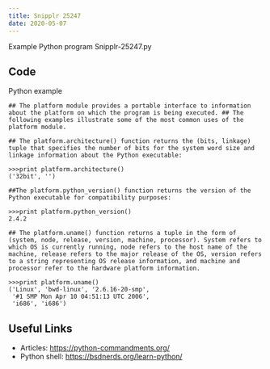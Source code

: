 ```yaml
---
title: Snipplr 25247
date: 2020-05-07
---
```

Example Python program Snipplr-25247.py


## Code

Python example

    ## The platform module provides a portable interface to information about the platform on which the program is being executed. ## The following examples illustrate some of the most common uses of the platform module.
    
    ## The platform.architecture() function returns the (bits, linkage) tuple that specifies the number of bits for the system word size and linkage information about the Python executable:
    
    >>>print platform.architecture()
    ('32bit', '')
    
    ##The platform.python_version() function returns the version of the Python executable for compatibility purposes:
    
    >>>print platform.python_version()
    2.4.2
    
    ## The platform.uname() function returns a tuple in the form of (system, node, release, version, machine, processor). System refers to which OS is currently running, node refers to the host name of the machine, release refers to the major release of the OS, version refers to a string representing OS release information, and machine and processor refer to the hardware platform information.
    
    >>>print platform.uname()
    ('Linux', 'bwd-linux', '2.6.16-20-smp',
     '#1 SMP Mon Apr 10 04:51:13 UTC 2006',
     'i686', 'i686')

## Useful Links

- Articles: https://python-commandments.org/
- Python shell: https://bsdnerds.org/learn-python/

